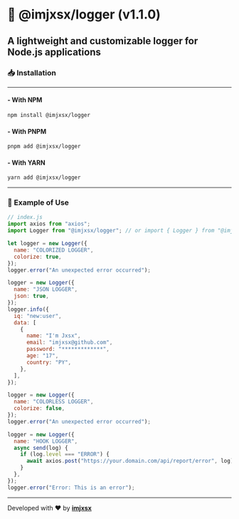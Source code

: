 # 📝 @imjxsx/logger (v1.1.0)

## A lightweight and customizable logger for Node.js applications

### 📥 Installation

---

#### - With NPM

```bash
npm install @imjxsx/logger
```

#### - With PNPM

```bash
pnpm add @imjxsx/logger
```

#### - With YARN

```bash
yarn add @imjxsx/logger
```

---

### 🚀 Example of Use

```javascript
// index.js
import axios from "axios";
import Logger from "@imjxsx/logger"; // or import { Logger } from "@imjxsx/logger";

let logger = new Logger({
  name: "COLORIZED LOGGER",
  colorize: true,
});
logger.error("An unexpected error occurred");

logger = new Logger({
  name: "JSON LOGGER",
  json: true,
});
logger.info({
  iq: "new:user",
  data: [
    {
      name: "I'm Jxsx",
      email: "imjxsx@github.com",
      password: "*************",
      age: "17",
      country: "PY",
    },
  ],
});

logger = new Logger({
  name: "COLORLESS LOGGER",
  colorize: false,
});
logger.error("An unexpected error occurred");

logger = new Logger({
  name: "HOOK LOGGER",
  async send(log) {
    if (log.level === "ERROR") {
      await axios.post("https://your.domain.com/api/report/error", log);
    }
  },
});
logger.error("Error: This is an error");
```

---

Developed with **❤** by **[imjxsx](https://github.com/imjxsx)**
